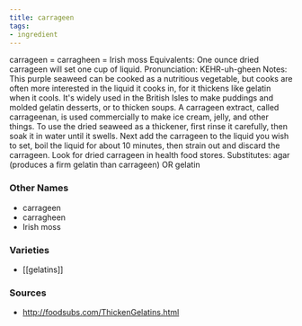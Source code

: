 ```yaml
---
title: carrageen
tags:
- ingredient
---
```

carrageen = carragheen = Irish moss Equivalents: One ounce dried carrageen will set one cup of liquid. Pronunciation: KEHR-uh-gheen Notes: This purple seaweed can be cooked as a nutritious vegetable, but cooks are often more interested in the liquid it cooks in, for it thickens like gelatin when it cools. It's widely used in the British Isles to make puddings and molded gelatin desserts, or to thicken soups. A carrageen extract, called carrageenan, is used commercially to make ice cream, jelly, and other things. To use the dried seaweed as a thickener, first rinse it carefully, then soak it in water until it swells. Next add the carrageen to the liquid you wish to set, boil the liquid for about 10 minutes, then strain out and discard the carrageen. Look for dried carrageen in health food stores. Substitutes: agar (produces a firm gelatin than carrageen) OR gelatin

### Other Names

* carrageen
* carragheen
* Irish moss

### Varieties

* [[gelatins]]

### Sources
* http://foodsubs.com/ThickenGelatins.html
